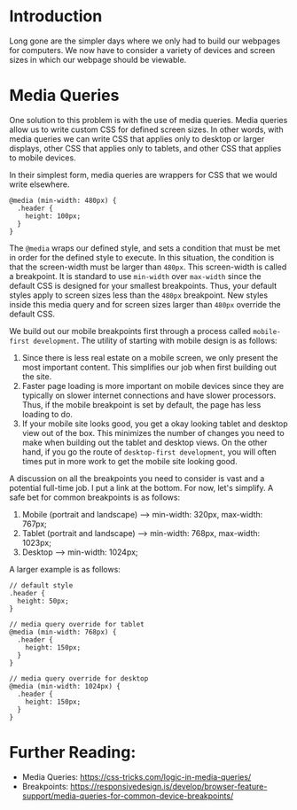 # Introduction

Long gone are the simpler days where we only had to build our webpages for computers. We now have to consider a variety of devices and screen sizes in which our webpage should be viewable.


# Media Queries

One solution to this problem is with the use of media queries. Media queries allow us to write custom CSS for defined screen sizes. In other words, with media queries we can write CSS that applies only to desktop or larger displays, other CSS that applies only to tablets, and other CSS that applies to mobile devices.


In their simplest form, media queries are wrappers for CSS that we would write elsewhere.

```
@media (min-width: 480px) {
  .header {
    height: 100px;
  }
}
```

The `@media` wraps our defined style, and sets a condition that must be met in order for the defined style to execute. In this situation, the condition is that the screen-width must be larger than `480px`. This screen-width is called a breakpoint. It is standard to use `min-width` over `max-width` since the default CSS is designed for your smallest breakpoints. Thus, your default styles apply to screen sizes less than the `480px` breakpoint. New styles inside this media query and for screen sizes larger than `480px` override the default CSS.

We build out our mobile breakpoints first through a process called `mobile-first development`. The utility of starting with mobile design is as follows:
  1. Since there is less real estate on a mobile screen, we only present the most important content. This simplifies our job when first building out the site.
  2. Faster page loading is more important on mobile devices since they are typically on slower internet connections and have slower processors. Thus, if the mobile breakpoint is set by default, the page has less loading to do.
  3. If your mobile site looks good, you get a okay looking tablet and desktop view out of the box. This minimizes the number of changes you need to make when building out the tablet and desktop views. On the other hand, if you go the route of `desktop-first development`, you will often times put in more work to get the mobile site looking good.


A discussion on all the breakpoints you need to consider is vast and a potential full-time job. I put a link at the bottom. For now, let's simplify. A safe bet for common breakpoints is as follows:
  1) Mobile (portrait and landscape) --> min-width: 320px, max-width: 767px;
  1) Tablet (portrait and landscape) --> min-width: 768px, max-width: 1023px;
  1) Desktop                         --> min-width: 1024px;

A larger example is as follows:

```
// default style
.header {
  height: 50px;
}

// media query override for tablet
@media (min-width: 768px) {
  .header {
    height: 150px;
  }
}

// media query override for desktop
@media (min-width: 1024px) {
  .header {
    height: 150px;
  }
}
```


# Further Reading:
  - Media Queries: https://css-tricks.com/logic-in-media-queries/
  - Breakpoints: https://responsivedesign.is/develop/browser-feature-support/media-queries-for-common-device-breakpoints/
